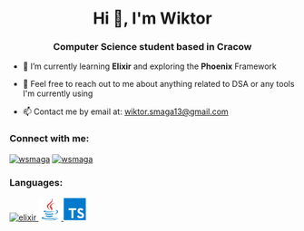 
<h1 align="center">Hi 👋, I'm Wiktor</h1>
<h3 align="center">Computer Science student based in Cracow</h3>

- 🌱 I’m currently learning **Elixir** and exploring the **Phoenix** Framework 

- 💬 Feel free to reach out to me about anything related to DSA or any tools I'm currently using

- 📫 Contact me by email at: wiktor.smaga13@gmail.com

<h3 align="left">Connect with me:</h3>
<p align="left">
<a href="https://linkedin.com/in/wsmaga" target="blank"><img align="center" src="https://raw.githubusercontent.com/rahuldkjain/github-profile-readme-generator/master/src/images/icons/Social/linked-in-alt.svg" alt="wsmaga" height="30" width="40" /></a>
<a href="https://www.leetcode.com/wsmaga" target="blank"><img align="center" src="https://raw.githubusercontent.com/rahuldkjain/github-profile-readme-generator/master/src/images/icons/Social/leet-code.svg" alt="wsmaga" height="30" width="40" /></a>
</p>

<h3 align="left">Languages:</h3>
<p align="left"> <a href="https://elixir-lang.org" target="_blank" rel="noreferrer"> <img src="https://www.vectorlogo.zone/logos/elixir-lang/elixir-lang-icon.svg" alt="elixir" width="40" height="40"/> </a> <a href="https://www.java.com" target="_blank" rel="noreferrer"> <img src="https://raw.githubusercontent.com/devicons/devicon/master/icons/java/java-original.svg" alt="java" width="40" height="40"/> </a> <a href="https://www.typescriptlang.org/" target="_blank" rel="noreferrer"> <img src="https://raw.githubusercontent.com/devicons/devicon/master/icons/typescript/typescript-original.svg" alt="typescript" width="40" height="40"/> </a> </p>

